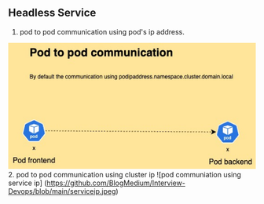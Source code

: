 ## Headless Service 

1. pod to pod communication using pod's ip address.

![pod communication using ip](https://github.com/BlogMedium/Interview-Devops/blob/main/pod_communication.jpeg)
2. pod to pod communication using cluster ip
![pod communiation using service ip] (https://github.com/BlogMedium/Interview-Devops/blob/main/serviceip.jpeg)



